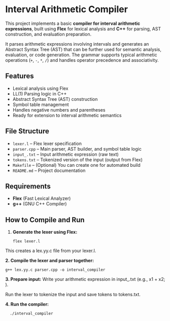 # Interval Arithmetic Compiler

This project implements a basic **compiler for interval arithmetic expressions**, built using **Flex** for lexical analysis and **C++** for parsing, AST construction, and evaluation preparation.

It parses arithmetic expressions involving intervals and generates an Abstract Syntax Tree (AST) that can be further used for semantic analysis, evaluation, or code generation. The grammar supports typical arithmetic operations (`+`, `-`, `*`, `/`) and handles operator precedence and associativity.

## Features

- Lexical analysis using Flex
- LL(1) Parsing logic in C++
- Abstract Syntax Tree (AST) construction
- Symbol table management
- Handles negative numbers and parentheses
- Ready for extension to interval arithmetic semantics

## File Structure

- `lexer.l` – Flex lexer specification
- `parser.cpp` – Main parser, AST builder, and symbol table logic
- `input_.txt` – Input arithmetic expression (raw text)
- `tokens.txt` – Tokenized version of the input (output from Flex)
- `Makefile` – (Optional) You can create one for automated build
- `README.md` – Project documentation

## Requirements

- **Flex** (Fast Lexical Analyzer)
- **g++** (GNU C++ Compiler)

## How to Compile and Run

1. **Generate the lexer using Flex:**

   ```terminal
   flex lexer.l
    ```
This creates a lex.yy.c file from your lexer.l.

**2. Compile the lexer and parser together:**

  ```terminal
  g++ lex.yy.c parser.cpp -o interval_compiler
  ```

**3. Prepare input:**
Write your arithmetic expression in input_.txt (e.g., x1 + x2; ).

Run the lexer to tokenize the input and save tokens to tokens.txt.


**4. Run the compiler:**
```terminal
  ./interval_compiler
  ```
